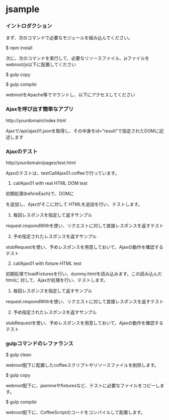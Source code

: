 # jsample

### イントロダクション

まず、次のコマンドで必要なモジュールを組み込んでください。

$ npm install

次に、次のコマンドを実行して、必要なリソースファイル、jsファイルをwebroot/js以下に配置してください

$ gulp copy

$ gulp compile

webrootをApache等でマウントし、以下にアクセスしてください

### Ajaxを呼び出す簡単なアプリ

http://yourdomain/index.html

Ajaxで/api/ajax01.jsonを取得し、その中身をid="result"で指定されたDOMに記述します

### Ajaxのテスト

http//yourdomain/pages/test.html

Ajaxのテストは、testCallAjax01.coffeeで行っています。

1. callAjax01 with real HTML DOM test

初期処理(beforeEach)で、DOMに<div id="result">を追加し、Ajaxがそこに対して
HTMLを追加を行い、テストします。

  1. 毎回レスポンスを指定して返すサンプル

  request.respondWithを使い、リクエストに対して直接レスポンスを返すテスト

  2. 予め指定されたレスポンスを返すサンプル

  stubRequestを使い、予めレスポンスを用意しておいて、Ajaxの動作を確認するテスト

2. callAjax01 with fixture HTML test

初期処理でloadFixturesを行い、dummy.htmlを読み込みます。この読み込んだhtmlに
対して、Ajaxが処理を行い、テストします。

  1. 毎回レスポンスを指定して返すサンプル

  request.respondWithを使い、リクエストに対して直接レスポンスを返すテスト

  2. 予め指定されたレスポンスを返すサンプル

  stubRequestを使い、予めレスポンスを用意しておいて、Ajaxの動作を確認するテスト


### gulpコマンドのレファランス

$ gulp clean

webroot配下に配置したcoffeeスクリプトやリソースファイルを削除します。

$ gulp copy

webroot配下に、jasmineやfixturesなど、テストに必要なファイルをコピーします。

$ gulp compile

webroot配下に、CoffeeScriptのコードをコンパイルして配置します。
